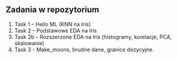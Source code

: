 ## Zadania w repozytorium
1. Task 1 – Hello ML (KNN na Iris)
2. Task 2 – Podstawowe EDA na Iris
3. Task 2b – Rozszerzone EDA na Iris (histogramy, korelacje, PCA, skalowanie)
3. Task 3 - Make_moons, brudne dane, granice dezycyjne.
